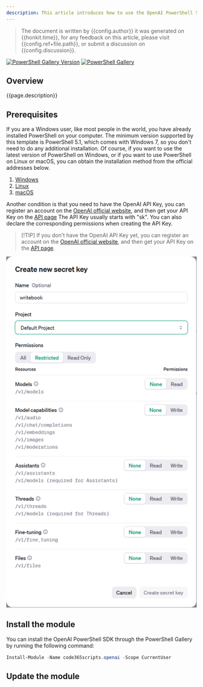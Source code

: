 ```yaml
---
description: This article introduces how to use the OpenAI PowerShell SDK to access the OpenAI service, you will install this module and familiarize yourself with it through some basic examples.
---
```


> The document is written by {{config.author}} it was generated on {{honkit.time}}, for any feedback on this article, please visit {{config.ref+file.path}}, or submit a discussion on {{config.discussion}}.

[![PowerShell Gallery Version](https://img.shields.io/powershellgallery/v/code365scripts.openai?label=code365scripts.openai)](https://www.powershellgallery.com/packages/code365scripts.openai) [![PowerShell Gallery](https://img.shields.io/powershellgallery/dt/code365scripts.openai)](https://www.powershellgallery.com/packages/code365scripts.openai)

## Overview

{{page.description}}

## Prerequisites

If you are a Windows user, like most people in the world, you have already installed PowerShell on your computer. The minimum version supported by this template is PowerShell 5.1, which comes with Windows 7, so you don't need to do any additional installation.
Of course, if you want to use the latest version of PowerShell on Windows, or if you want to use PowerShell on Linux or macOS, you can obtain the installation method from the official addresses below.

1. [Windows](https://learn.microsoft.com/en-us/powershell/scripting/install/installing-powershell-on-windows)
2. [Linux](https://docs.microsoft.com/zh-cn/powershell/scripting/install/installing-powershell-core-on-linux)
3. [macOS](https://docs.microsoft.com/zh-cn/powershell/scripting/install/installing-powershell-core-on-macos)

Another condition is that you need to have the OpenAI API Key, you can register an account on the [OpenAI official website](https://platform.openai.com/signup/), and then get your API Key on the [API page](https://platform.openai.com/api-keys) The API Key usually starts with "sk". You can also declare the corresponding permissions when creating the API Key.

> [!TIP] If you don't have the OpenAI API Key yet, you can register an account on the [OpenAI official website](https://platform.openai.com/signup/), and then get your API Key on the [API page](https://platform.openai.com/api-keys).

![](../images/20240430214131.png)

## Install the module

You can install the OpenAI PowerShell SDK through the PowerShell Gallery by running the following command:

```powershell
Install-Module -Name code365scripts.openai -Scope CurrentUser
```

## Update the module
